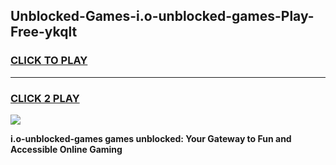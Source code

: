 
## Unblocked-Games-i.o-unblocked-games-Play-Free-ykqlt
<h3>
<a href="https://premium76.site?title=i.o-unblocked-games&ref=18A1">CLICK TO PLAY</a></h3>
<hr>

<h3>
<a href="https://premium76.site?title=i.o-unblocked-games&ref=18A1">CLICK 2 PLAY</a>
  
</h3>

<a href="https://premium76.site?title=i.o-unblocked-games&ref=18A1"><img src="https://clearcache.store/games.png"></a>


**i.o-unblocked-games games unblocked: Your Gateway to Fun and Accessible Online Gaming**
